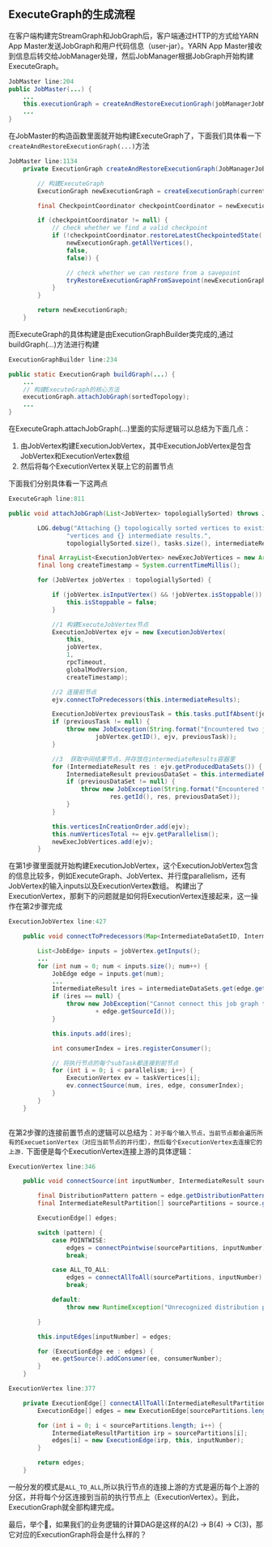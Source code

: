 ## ExecuteGraph的生成流程

在客户端构建完StreamGraph和JobGraph后，客户端通过HTTP的方式给YARN App Master发送JobGraph和用户代码信息（user-jar）。YARN App Master接收到信息后转交给JobManager处理，然后JobManager根据JobGraph开始构建ExecuteGraph。
```java
JobMaster line:204
public JobMaster(...) {
    ...
    this.executionGraph = createAndRestoreExecutionGraph(jobManagerJobMetricGroup);
    ...
}
```
在JobMaster的构造函数里面就开始构建ExecuteGraph了，下面我们具体看一下`createAndRestoreExecutionGraph(...)`方法
```java
JobMaster line:1134
	private ExecutionGraph createAndRestoreExecutionGraph(JobManagerJobMetricGroup currentJobManagerJobMetricGroup) throws Exception {

        // 构建ExecuteGraph
		ExecutionGraph newExecutionGraph = createExecutionGraph(currentJobManagerJobMetricGroup);

		final CheckpointCoordinator checkpointCoordinator = newExecutionGraph.getCheckpointCoordinator();

		if (checkpointCoordinator != null) {
			// check whether we find a valid checkpoint
			if (!checkpointCoordinator.restoreLatestCheckpointedState(
				newExecutionGraph.getAllVertices(),
				false,
				false)) {

				// check whether we can restore from a savepoint
				tryRestoreExecutionGraphFromSavepoint(newExecutionGraph, jobGraph.getSavepointRestoreSettings());
			}
		}

		return newExecutionGraph;
	}
```
而ExecuteGraph的具体构建是由ExecutionGraphBuilder类完成的,通过buildGraph(...)方法进行构建
```java
ExecutionGraphBuilder line:234

public static ExecutionGraph buildGraph(...) {
    ...
    // 构建ExecuteGraph的核心方法
    executionGraph.attachJobGraph(sortedTopology);
    ...
}
```
在ExecuteGraph.attachJobGraph(...)里面的实际逻辑可以总结为下面几点：
1. 由JobVertex构建ExecutionJobVertex，其中ExecutionJobVertex是包含JobVertex和ExecutionVertex数组
2. 然后将每个ExecutionVertex关联上它的前置节点

下面我们分别具体看一下这两点
```java
ExecuteGraph line:811

public void attachJobGraph(List<JobVertex> topologiallySorted) throws JobException {

		LOG.debug("Attaching {} topologically sorted vertices to existing job graph with {} " +
				"vertices and {} intermediate results.",
				topologiallySorted.size(), tasks.size(), intermediateResults.size());

		final ArrayList<ExecutionJobVertex> newExecJobVertices = new ArrayList<>(topologiallySorted.size());
		final long createTimestamp = System.currentTimeMillis();

		for (JobVertex jobVertex : topologiallySorted) {

			if (jobVertex.isInputVertex() && !jobVertex.isStoppable()) {
				this.isStoppable = false;
			}

			//1 构建ExecuteJobVertex节点
			ExecutionJobVertex ejv = new ExecutionJobVertex(
				this,
				jobVertex,
				1,
				rpcTimeout,
				globalModVersion,
				createTimestamp);

			//2 连接前节点
			ejv.connectToPredecessors(this.intermediateResults);

			ExecutionJobVertex previousTask = this.tasks.putIfAbsent(jobVertex.getID(), ejv);
			if (previousTask != null) {
				throw new JobException(String.format("Encountered two job vertices with ID %s : previous=[%s] / new=[%s]",
						jobVertex.getID(), ejv, previousTask));
			}

			//3  获取中间结果节点，并存放在intermediateResults容器里
			for (IntermediateResult res : ejv.getProducedDataSets()) {
				IntermediateResult previousDataSet = this.intermediateResults.putIfAbsent(res.getId(), res);
				if (previousDataSet != null) {
					throw new JobException(String.format("Encountered two intermediate data set with ID %s : previous=[%s] / new=[%s]",
							res.getId(), res, previousDataSet));
				}
			}

			this.verticesInCreationOrder.add(ejv);
			this.numVerticesTotal += ejv.getParallelism();
			newExecJobVertices.add(ejv);
		}
```
在第1步骤里面就开始构建ExecutionJobVertex，这个ExecutionJobVertex包含的信息比较多，例如ExecuteGraph、JobVertex、并行度parallelism，还有JobVertex的输入inputs以及ExecutionVertex数组。
构建出了ExecutionVertex，那剩下的问题就是如何将ExecutionVertex连接起来，这一操作在第2步骤完成
```java
ExecutionJobVertex line:427

	public void connectToPredecessors(Map<IntermediateDataSetID, IntermediateResult> intermediateDataSets) throws JobException {

		List<JobEdge> inputs = jobVertex.getInputs();
        ...
		for (int num = 0; num < inputs.size(); num++) {
			JobEdge edge = inputs.get(num);
		    ...
			IntermediateResult ires = intermediateDataSets.get(edge.getSourceId());
			if (ires == null) {
				throw new JobException("Cannot connect this job graph to the previous graph. No previous intermediate result found for ID "
						+ edge.getSourceId());
			}

			this.inputs.add(ires);

			int consumerIndex = ires.registerConsumer();

			// 将执行节点的每个subTask都连接到前节点
			for (int i = 0; i < parallelism; i++) {
				ExecutionVertex ev = taskVertices[i];
				ev.connectSource(num, ires, edge, consumerIndex);
			}
		}
	}
	
```
在第2步骤的连接前置节点的逻辑可以总结为：`对于每个输入节点，当前节点都会遍历所有的ExecuetionVertex（对应当前节点的并行度），然后每个ExecutionVertex去连接它的上游.` 下面便是每个ExecutionVertex连接上游的具体逻辑：

```java
ExecutionVertex line:346

	public void connectSource(int inputNumber, IntermediateResult source, JobEdge edge, int consumerNumber) {

		final DistributionPattern pattern = edge.getDistributionPattern();
		final IntermediateResultPartition[] sourcePartitions = source.getPartitions();

		ExecutionEdge[] edges;

		switch (pattern) {
			case POINTWISE:
				edges = connectPointwise(sourcePartitions, inputNumber);
				break;

			case ALL_TO_ALL:
				edges = connectAllToAll(sourcePartitions, inputNumber);
				break;

			default:
				throw new RuntimeException("Unrecognized distribution pattern.");

		}

		this.inputEdges[inputNumber] = edges;

		for (ExecutionEdge ee : edges) {
			ee.getSource().addConsumer(ee, consumerNumber);
		}
	}
```
```java
ExecutionVertex line:377

	private ExecutionEdge[] connectAllToAll(IntermediateResultPartition[] sourcePartitions, int inputNumber) {
		ExecutionEdge[] edges = new ExecutionEdge[sourcePartitions.length];

		for (int i = 0; i < sourcePartitions.length; i++) {
			IntermediateResultPartition irp = sourcePartitions[i];
			edges[i] = new ExecutionEdge(irp, this, inputNumber);
		}

		return edges;
	}
```

一般分发的模式是`ALL_TO_ALL`,所以执行节点的连接上游的方式是遍历每个上游的分区，并将每个分区连接到当前的执行节点上（ExecutionVertex）。到此，ExecutionGraph就全部构建完成。

最后，举个🌰，如果我们的业务逻辑的计算DAG是这样的A(2) -> B(4) -> C(3)，那它对应的ExecutionGraph将会是什么样的？

